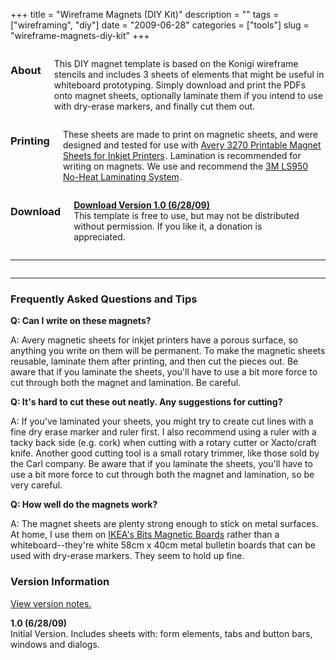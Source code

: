 +++
title = "Wireframe Magnets (DIY Kit)"
description = ""
tags = ["wireframing", "diy"]
date = "2009-06-28"
categories = ["tools"]
slug = "wireframe-magnets-diy-kit"
+++


<div class="row">
  <div class="columns small-12 medium-4">
    <h3>About</h3>
    <p>This DIY magnet template is based on the Konigi wireframe stencils and includes 3 sheets of elements that might be useful in whiteboard prototyping. Simply download and print the PDFs onto magnet sheets, optionally laminate them if you intend to use with dry-erase markers, and finally cut them out.</p>
  </div>
  <div class="columns small-12 medium-4">
    <h3>Printing</h3>
    <p>These sheets are made to print on magnetic sheets, and were designed and tested for use with <a href="http://www.amazon.com/gp/product/B00006HN5Q?ie=UTF8&amp;tag=urlgreyhot-20&amp;linkCode=as2&amp;camp=1789&amp;creative=9325&amp;creativeASIN=B00006HN5Q">Avery 3270 Printable Magnet Sheets for Inkjet Printers</a><img src="http://www.assoc-amazon.com/e/ir?t=urlgreyhot-20&amp;l=as2&amp;o=1&amp;a=B00006HN5Q" width="1" height="1" border="0" alt="" style="border:none !important; margin:0px !important;" />. Lamination is recommended for writing on magnets. We use and recommend the <a href="http://www.amazon.com/gp/product/B00004TS5Y?ie=UTF8&amp;tag=urlgreyhot-20&amp;linkCode=as2&amp;camp=1789&amp;creative=9325&amp;creativeASIN=B00004TS5Y">3M LS950 No-Heat Laminating System</a><img src="http://www.assoc-amazon.com/e/ir?t=urlgreyhot-20&amp;l=as2&amp;o=1&amp;a=B00004TS5Y" width="1" height="1" border="0" alt="" style="border:none !important; margin:0px !important;" />.
    </p>
  </div>
  <div class="columns small-12 medium-4">
    <h3>Download</h3>
    <p><strong><a href="//konigi.com/media/tools/wireframe-magnets/konigi-wireframe-magnets.pdf.zip">Download Version 1.0 (6/28/09)</a></strong><br />
    <span class="t10">This template is free to use, but may not be distributed without permission. If you like it, a donation is appreciated.</span></p>
    <form action="https://www.paypal.com/cgi-bin/webscr" method="post" class="mar0 pad0">
    <input type="image" src="https://www.paypal.com/en_US/i/btn/btn_donate_SM.gif" border="0" name="submit" alt=""  class="mar0 pad0 paypal" style="background-color: #fff;" /><br />
    <input type="hidden" name="cmd" value="_s-xclick" class="mar0 pad0" /><br />
    <input type="hidden" name="hosted_button_id" value="2318535" class="mar0 pad0" /><br />
    <img alt="" border="0" src="https://www.paypal.com/en_US/i/scr/pixel.gif" width="1" height="1" class="mar0 pad0" /><br />
    </form>
  </div>
</div>

<hr>

<div class="row">
  <div class="columns small-12 medium-4">
    <a href="//konigi.com/media/tools/wireframe-magnets/konigi-wireframe-magnets-forms.png" class="group" rel="group"><img src="//konigi.com/media/tools/wireframe-magnets/konigi-wireframe-magnets-forms-thumb.png" alt="" class="img-responsive" /></a>
  </div>
  <div class="columns small-12 medium-4">
    <a href="//konigi.com/media/tools/wireframe-magnets/konigi-wireframe-magnets-tabs-buttonbars.png" class="group" rel="group"><img src="//konigi.com/media/tools/wireframe-magnets/konigi-wireframe-magnets-tabs-buttonbars-thumb.png" alt="" class="img-responsive" /></a>
  </div>
  <div class="columns small-12 medium-4">
    <a href="//konigi.com/media/tools/wireframe-magnets/konigi-wireframe-magnets-windows-dialogs.png" class="group" rel="group"><img src="//konigi.com/media/tools/wireframe-magnets/konigi-wireframe-magnets-windows-dialogs-thumb.png" alt="" class="img-responsive" /></a>
  </div>
</div>

<hr>

<div class="faq">
<h3>Frequently Asked Questions and Tips</h3>
<p><strong>Q: Can I write on these magnets?</strong></p>
<p>A: Avery magnetic sheets for inkjet printers have a porous surface, so anything you write on them will be permanent. To make the magnetic sheets reusable, laminate them after printing, and then cut the pieces out.  Be aware that if you laminate the sheets, you'll have to use a bit more force to cut through both the magnet and lamination. Be careful.</p>
<p><strong>Q: It's hard to cut these out neatly. Any suggestions for cutting?</strong></p>
<p>A: If you've laminated your sheets, you might try to create cut lines with a fine dry erase marker and ruler first. I also recommend using a ruler with a tacky back side (e.g. cork) when cutting with a rotary cutter or Xacto/craft knife. Another good cutting tool is a small rotary trimmer, like those sold by the Carl company. Be aware that if you laminate the sheets, you'll have to use a bit more force to cut through both the magnet and lamination, so be very careful.</p>
<p><strong>Q: How well do the magnets work?</strong></p>
<p>A: The magnet sheets are plenty strong enough to stick on metal surfaces. At home, I use them on <a href="http://www.ikea.com/us/en/catalog/products/90059072">IKEA's Bits Magnetic Boards</a> rather than a whiteboard--they're white 58cm x 40cm metal bulletin boards that can be used with dry-erase markers. They seem to hold up fine. </p>
</div>

<div class="version">
<h3>Version Information</h3>
<p><a href="javascript:void(0);" class="toggle">View version notes.</a></p>
<div class="toggle-content hide">
<p>
<strong>1.0 (6/28/09)</strong><br />
Initial Version. Includes sheets with: form elements, tabs and button bars, windows and dialogs.
</p>
</div>
</div>
